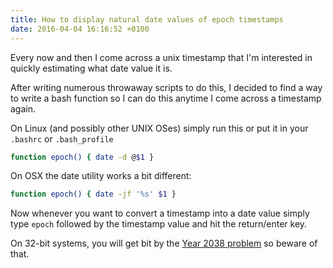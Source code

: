 ```yaml
---
title: How to display natural date values of epoch timestamps
date: 2016-04-04 16:16:52 +0100
---
```


Every now and then I come across a unix timestamp that I'm interested in quickly estimating what date value it is.

After writing numerous throwaway scripts to do this, I decided to find a way to write a bash function so I can do this anytime I come across a timestamp again.

On Linux (and possibly other UNIX OSes) simply run this or put it in your `.bashrc` or `.bash_profile`

```bash
function epoch() { date -d @$1 }
```

On OSX the date utility works a bit different:

```bash
function epoch() { date -jf '%s' $1 }
```

Now whenever you want to convert a timestamp into a date value simply type `epoch` followed by the timestamp value and hit the return/enter key.

On 32-bit systems, you will get bit by the [Year 2038 problem](https://en.wikipedia.org/wiki/Year_2038_problem) so beware of that.